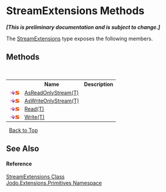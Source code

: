 # StreamExtensions Methods
 _**\[This is preliminary documentation and is subject to change.\]**_

The <a href="T_Jodo_Extensions_Primitives_StreamExtensions">StreamExtensions</a> type exposes the following members.


## Methods
&nbsp;<table><tr><th></th><th>Name</th><th>Description</th></tr><tr><td>![Public method](media/pubmethod.gif "Public method")![Static member](media/static.gif "Static member")</td><td><a href="M_Jodo_Extensions_Primitives_StreamExtensions_AsReadOnlyStream__1">AsReadOnlyStream(T)</a></td><td /></tr><tr><td>![Public method](media/pubmethod.gif "Public method")![Static member](media/static.gif "Static member")</td><td><a href="M_Jodo_Extensions_Primitives_StreamExtensions_AsWriteOnlyStream__1">AsWriteOnlyStream(T)</a></td><td /></tr><tr><td>![Public method](media/pubmethod.gif "Public method")![Static member](media/static.gif "Static member")</td><td><a href="M_Jodo_Extensions_Primitives_StreamExtensions_Read__1">Read(T)</a></td><td /></tr><tr><td>![Public method](media/pubmethod.gif "Public method")![Static member](media/static.gif "Static member")</td><td><a href="M_Jodo_Extensions_Primitives_StreamExtensions_Write__1">Write(T)</a></td><td /></tr></table>&nbsp;
<a href="#streamextensions-methods">Back to Top</a>

## See Also


#### Reference
<a href="T_Jodo_Extensions_Primitives_StreamExtensions">StreamExtensions Class</a><br /><a href="N_Jodo_Extensions_Primitives">Jodo.Extensions.Primitives Namespace</a><br />